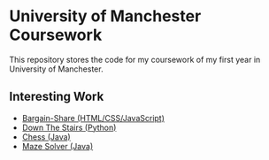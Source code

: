 # University of Manchester Coursework
This repository stores the code for my coursework of my first year in University of Manchester.

## Interesting Work
* [Bargain-Share (HTML/CSS/JavaScript)](https://github.com/StevenChenWaiHo/UoM-Coursework/tree/master/Year%201/COMP10120%20First%20Year%20Group%20Project/BargainShare)
* [Down The Stairs (Python)](https://github.com/StevenChenWaiHo/UoM-Coursework/tree/master/Year%201/COMP16321%20Programming%201/Coursework%202%20-%20TkinterGame)
* [Chess (Java)](https://github.com/StevenChenWaiHo/UoM-Coursework/tree/master/Year%201/COMP16412%20Proramming%202/Coursework%201%20-%20Chess)
* [Maze Solver (Java)](https://github.com/StevenChenWaiHo/UoM-Coursework/tree/master/Year%201/COMP16412%20Proramming%202/Coursework%201%20-%20Chess)
